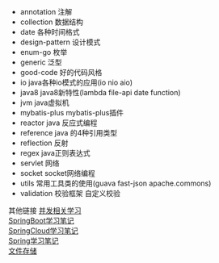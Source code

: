 * annotation          注解
* collection          数据结构
* date                各种时间格式
* design-pattern      设计模式
* enum-go             枚举
* generic             泛型
* good-code           好的代码风格
* io                  java各种io模式的应用(io nio aio)
* java8               java8新特性(lambda file-api date function)
* jvm                 java虚拟机
* mybatis-plus        mybatis-plus插件
* reactor             java 反应式编程
* reference           java 的4种引用类型
* reflection          反射
* regex               java正则表达式
* servlet             网络    
* socket              socket网络编程
* utils               常用工具类的使用(guava fast-json apache.commons)
* validation          校验框架 自定义校验


其他链接
[并发相关学习](https://github.com/zrrd/currentroad)  
[SpringBoot学习笔记](https://github.com/zrrd/SpringBoot)  
[SpringCloud学习笔记](https://github.com/zrrd/SpringCloud)  
[Spring学习笔记](https://github.com/zrrd/Spring)  
[文件存储](https://github.com/zrrd/storage)